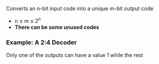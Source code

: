Converts an n-bit input code into a unique m-bit output code
- n $\leq$ m $\leq$ 2<sup>n</sup> 
- **There can be some unused codes**

### Example: A 2:4 Decoder
Only one of the outputs can have a value 1 while the rest
